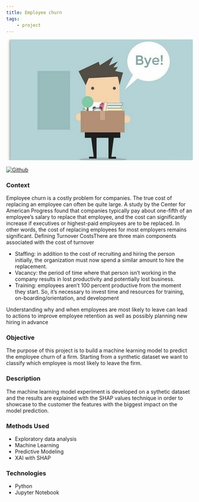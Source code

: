 ```yaml
---
title: Employee churn
tags:
    - project
---
```


![Cover](../img/churn_cover.jpg)

[![Github](https://img.shields.io/badge/GitHub-181717.svg?style=for-the-badge&logo=GitHub&logoColor=white)](hhttps://github.com/airaghidavide/employee-churn-classifier)

### Context
Employee churn is a costly problem for companies. The true cost of replacing an employee can often be quite large.
A study by the Center for American Progress found that companies typically pay about one-fifth of an employee’s salary to replace that employee, and the cost can significantly increase if executives or highest-paid employees are to be replaced.
In other words, the cost of replacing employees for most employers remains significant. 
Defining Turnover CostsThere are three main components associated with the cost of turnover

*   Staffing: in addition to the cost of recruiting and hiring the person initially, the organization must now spend a similar amount to hire the replacement.
*   Vacancy: the period of time where that person isn’t working in the company results in lost productivity and potentially lost business.
*   Training: employees aren’t 100 percent productive from the moment they start.  So, it’s necessary to invest time and resources for training, on-boarding/orientation, and development

Understanding why and when employees are most likely to leave can lead to actions to improve employee retention as well as possibly planning new hiring in advance

### Objective
The purpose of this project is to build a machine learning model to predict the employee churn of a firm. Starting from a synthetic dataset we want to classify which employee is most likely to leave the firm.

### Description
The machine learning model experiment is developed on a sythetic dataset and the results are explained with the SHAP values technique in order to showcase to the customer the features with the biggest impact on the model prediction.

### Methods Used
* Exploratory data analysis
* Machine Learning
* Predictive Modeling
* XAI with SHAP

### Technologies

* Python
* Jupyter Notebook
